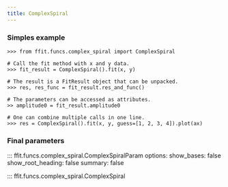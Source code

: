 ```yaml
---
title: ComplexSpiral
---
```


### Simples example

```
>>> from ffit.funcs.complex_spiral import ComplexSpiral

# Call the fit method with x and y data.
>>> fit_result = ComplexSpiral().fit(x, y)

# The result is a FitResult object that can be unpacked.
>>> res, res_func = fit_result.res_and_func()

# The parameters can be accessed as attributes.
>> amplitude0 = fit_result.amplitude0

# One can combine multiple calls in one line.
>>> res = ComplexSpiral().fit(x, y, guess=[1, 2, 3, 4]).plot(ax)
```

### Final parameters

<!-- prettier-ignore -->
::: ffit.funcs.complex_spiral.ComplexSpiralParam
    options:
      show_bases: false
      show_root_heading: false
      summary: false


<!-- prettier-ignore -->
::: ffit.funcs.complex_spiral.ComplexSpiral



